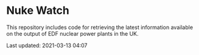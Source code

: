 # Nuke Watch

This repository includes code for retrieving the latest information available on the output of EDF nuclear power plants in the UK.

Last updated: 2021-03-13 04:07